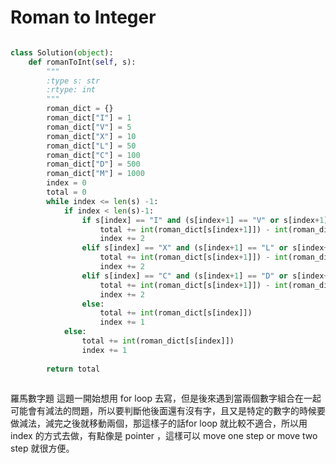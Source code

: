 # Roman to Integer

```python

class Solution(object):
    def romanToInt(self, s):
        """
        :type s: str
        :rtype: int
        """
        roman_dict = {}
        roman_dict["I"] = 1
        roman_dict["V"] = 5
        roman_dict["X"] = 10
        roman_dict["L"] = 50
        roman_dict["C"] = 100
        roman_dict["D"] = 500
        roman_dict["M"] = 1000
        index = 0
        total = 0
        while index <= len(s) -1:
            if index < len(s)-1:
                if s[index] == "I" and (s[index+1] == "V" or s[index+1] == "X") :
                    total += int(roman_dict[s[index+1]]) - int(roman_dict[s[index]])
                    index += 2
                elif s[index] == "X" and (s[index+1] == "L" or s[index+1] == "C"):
                    total += int(roman_dict[s[index+1]]) - int(roman_dict[s[index]])
                    index += 2
                elif s[index] == "C" and (s[index+1] == "D" or s[index+1] == "M"):
                    total += int(roman_dict[s[index+1]]) - int(roman_dict[s[index]])
                    index += 2
                else:
                    total += int(roman_dict[s[index]])
                    index += 1
            else:
                total += int(roman_dict[s[index]])
                index += 1
                
        return total



```       

羅馬數字題
這題一開始想用 for loop 去寫，但是後來遇到當兩個數字組合在一起可能會有減法的問題，所以要判斷他後面還有沒有字，且又是特定的數字的時候要做減法，減完之後就移動兩個，那這樣子的話for loop 就比較不適合，所以用 index 的方式去做，有點像是 pointer ，這樣可以 move one step or move two step 就很方便。
